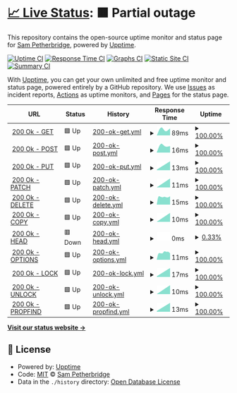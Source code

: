 # [📈 Live Status](https://status.httpstatus.xyz): <!--live status--> **🟧 Partial outage**

This repository contains the open-source uptime monitor and status page for [Sam Petherbridge](peth.me), powered by [Upptime](https://github.com/upptime/upptime).

[![Uptime CI](https://github.com/koj-co/upptime/workflows/Uptime%20CI/badge.svg)](https://github.com/koj-co/upptime/actions?query=workflow%3A%22Uptime+CI%22)
[![Response Time CI](https://github.com/koj-co/upptime/workflows/Response%20Time%20CI/badge.svg)](https://github.com/koj-co/upptime/actions?query=workflow%3A%22Response+Time+CI%22)
[![Graphs CI](https://github.com/koj-co/upptime/workflows/Graphs%20CI/badge.svg)](https://github.com/koj-co/upptime/actions?query=workflow%3A%22Graphs+CI%22)
[![Static Site CI](https://github.com/koj-co/upptime/workflows/Static%20Site%20CI/badge.svg)](https://github.com/koj-co/upptime/actions?query=workflow%3A%22Static+Site+CI%22)
[![Summary CI](https://github.com/koj-co/upptime/workflows/Summary%20CI/badge.svg)](https://github.com/koj-co/upptime/actions?query=workflow%3A%22Summary+CI%22)

With [Upptime](https://upptime.js.org), you can get your own unlimited and free uptime monitor and status page, powered entirely by a GitHub repository. We use [Issues](https://github.com/SamPetherbridge/status.httpstatus.xyz/issues) as incident reports, [Actions](https://github.com/SamPetherbridge/status.httpstatus.xyz/actions) as uptime monitors, and [Pages](https://status.httpstatus.xyz) for the status page.

<!--start: status pages-->
<!-- This summary is generated by Upptime (https://github.com/upptime/upptime) -->
<!-- Do not edit this manually, your changes will be overwritten -->
<!-- prettier-ignore -->
| URL | Status | History | Response Time | Uptime |
| --- | ------ | ------- | ------------- | ------ |
| <img alt="" src="https://favicons.githubusercontent.com/httpstatus.xyz" height="13"> [200 Ok - GET](https://httpstatus.xyz/200) | 🟩 Up | [200-ok-get.yml](https://github.com/SamPetherbridge/status.httpstatus.xyz/commits/master/history/200-ok-get.yml) | <details><summary><img alt="Response time graph" src="./graphs/200-ok-get/response-time-week.png" height="20"> 89ms</summary><br><a href="https://status.httpstatus.xyz/history/200-ok-get"><img alt="Response time 89" src="https://img.shields.io/endpoint?url=https%3A%2F%2Fraw.githubusercontent.com%2FSamPetherbridge%2Fstatus.httpstatus.xyz%2Fmaster%2Fapi%2F200-ok-get%2Fresponse-time.json"></a><br><a href="https://status.httpstatus.xyz/history/200-ok-get"><img alt="24-hour response time 89" src="https://img.shields.io/endpoint?url=https%3A%2F%2Fraw.githubusercontent.com%2FSamPetherbridge%2Fstatus.httpstatus.xyz%2Fmaster%2Fapi%2F200-ok-get%2Fresponse-time-day.json"></a><br><a href="https://status.httpstatus.xyz/history/200-ok-get"><img alt="7-day response time 89" src="https://img.shields.io/endpoint?url=https%3A%2F%2Fraw.githubusercontent.com%2FSamPetherbridge%2Fstatus.httpstatus.xyz%2Fmaster%2Fapi%2F200-ok-get%2Fresponse-time-week.json"></a><br><a href="https://status.httpstatus.xyz/history/200-ok-get"><img alt="30-day response time 89" src="https://img.shields.io/endpoint?url=https%3A%2F%2Fraw.githubusercontent.com%2FSamPetherbridge%2Fstatus.httpstatus.xyz%2Fmaster%2Fapi%2F200-ok-get%2Fresponse-time-month.json"></a><br><a href="https://status.httpstatus.xyz/history/200-ok-get"><img alt="1-year response time 89" src="https://img.shields.io/endpoint?url=https%3A%2F%2Fraw.githubusercontent.com%2FSamPetherbridge%2Fstatus.httpstatus.xyz%2Fmaster%2Fapi%2F200-ok-get%2Fresponse-time-year.json"></a></details> | <details><summary><a href="https://status.httpstatus.xyz/history/200-ok-get">100.00%</a></summary><a href="https://status.httpstatus.xyz/history/200-ok-get"><img alt="All-time uptime 100.00%" src="https://img.shields.io/endpoint?url=https%3A%2F%2Fraw.githubusercontent.com%2FSamPetherbridge%2Fstatus.httpstatus.xyz%2Fmaster%2Fapi%2F200-ok-get%2Fuptime.json"></a><br><a href="https://status.httpstatus.xyz/history/200-ok-get"><img alt="24-hour uptime 100.00%" src="https://img.shields.io/endpoint?url=https%3A%2F%2Fraw.githubusercontent.com%2FSamPetherbridge%2Fstatus.httpstatus.xyz%2Fmaster%2Fapi%2F200-ok-get%2Fuptime-day.json"></a><br><a href="https://status.httpstatus.xyz/history/200-ok-get"><img alt="7-day uptime 100.00%" src="https://img.shields.io/endpoint?url=https%3A%2F%2Fraw.githubusercontent.com%2FSamPetherbridge%2Fstatus.httpstatus.xyz%2Fmaster%2Fapi%2F200-ok-get%2Fuptime-week.json"></a><br><a href="https://status.httpstatus.xyz/history/200-ok-get"><img alt="30-day uptime 100.00%" src="https://img.shields.io/endpoint?url=https%3A%2F%2Fraw.githubusercontent.com%2FSamPetherbridge%2Fstatus.httpstatus.xyz%2Fmaster%2Fapi%2F200-ok-get%2Fuptime-month.json"></a><br><a href="https://status.httpstatus.xyz/history/200-ok-get"><img alt="1-year uptime 100.00%" src="https://img.shields.io/endpoint?url=https%3A%2F%2Fraw.githubusercontent.com%2FSamPetherbridge%2Fstatus.httpstatus.xyz%2Fmaster%2Fapi%2F200-ok-get%2Fuptime-year.json"></a></details>
| <img alt="" src="https://favicons.githubusercontent.com/httpstatus.xyz" height="13"> [200 Ok - POST](https://httpstatus.xyz/200) | 🟩 Up | [200-ok-post.yml](https://github.com/SamPetherbridge/status.httpstatus.xyz/commits/master/history/200-ok-post.yml) | <details><summary><img alt="Response time graph" src="./graphs/200-ok-post/response-time-week.png" height="20"> 16ms</summary><br><a href="https://status.httpstatus.xyz/history/200-ok-post"><img alt="Response time 16" src="https://img.shields.io/endpoint?url=https%3A%2F%2Fraw.githubusercontent.com%2FSamPetherbridge%2Fstatus.httpstatus.xyz%2Fmaster%2Fapi%2F200-ok-post%2Fresponse-time.json"></a><br><a href="https://status.httpstatus.xyz/history/200-ok-post"><img alt="24-hour response time 16" src="https://img.shields.io/endpoint?url=https%3A%2F%2Fraw.githubusercontent.com%2FSamPetherbridge%2Fstatus.httpstatus.xyz%2Fmaster%2Fapi%2F200-ok-post%2Fresponse-time-day.json"></a><br><a href="https://status.httpstatus.xyz/history/200-ok-post"><img alt="7-day response time 16" src="https://img.shields.io/endpoint?url=https%3A%2F%2Fraw.githubusercontent.com%2FSamPetherbridge%2Fstatus.httpstatus.xyz%2Fmaster%2Fapi%2F200-ok-post%2Fresponse-time-week.json"></a><br><a href="https://status.httpstatus.xyz/history/200-ok-post"><img alt="30-day response time 16" src="https://img.shields.io/endpoint?url=https%3A%2F%2Fraw.githubusercontent.com%2FSamPetherbridge%2Fstatus.httpstatus.xyz%2Fmaster%2Fapi%2F200-ok-post%2Fresponse-time-month.json"></a><br><a href="https://status.httpstatus.xyz/history/200-ok-post"><img alt="1-year response time 16" src="https://img.shields.io/endpoint?url=https%3A%2F%2Fraw.githubusercontent.com%2FSamPetherbridge%2Fstatus.httpstatus.xyz%2Fmaster%2Fapi%2F200-ok-post%2Fresponse-time-year.json"></a></details> | <details><summary><a href="https://status.httpstatus.xyz/history/200-ok-post">100.00%</a></summary><a href="https://status.httpstatus.xyz/history/200-ok-post"><img alt="All-time uptime 100.00%" src="https://img.shields.io/endpoint?url=https%3A%2F%2Fraw.githubusercontent.com%2FSamPetherbridge%2Fstatus.httpstatus.xyz%2Fmaster%2Fapi%2F200-ok-post%2Fuptime.json"></a><br><a href="https://status.httpstatus.xyz/history/200-ok-post"><img alt="24-hour uptime 100.00%" src="https://img.shields.io/endpoint?url=https%3A%2F%2Fraw.githubusercontent.com%2FSamPetherbridge%2Fstatus.httpstatus.xyz%2Fmaster%2Fapi%2F200-ok-post%2Fuptime-day.json"></a><br><a href="https://status.httpstatus.xyz/history/200-ok-post"><img alt="7-day uptime 100.00%" src="https://img.shields.io/endpoint?url=https%3A%2F%2Fraw.githubusercontent.com%2FSamPetherbridge%2Fstatus.httpstatus.xyz%2Fmaster%2Fapi%2F200-ok-post%2Fuptime-week.json"></a><br><a href="https://status.httpstatus.xyz/history/200-ok-post"><img alt="30-day uptime 100.00%" src="https://img.shields.io/endpoint?url=https%3A%2F%2Fraw.githubusercontent.com%2FSamPetherbridge%2Fstatus.httpstatus.xyz%2Fmaster%2Fapi%2F200-ok-post%2Fuptime-month.json"></a><br><a href="https://status.httpstatus.xyz/history/200-ok-post"><img alt="1-year uptime 100.00%" src="https://img.shields.io/endpoint?url=https%3A%2F%2Fraw.githubusercontent.com%2FSamPetherbridge%2Fstatus.httpstatus.xyz%2Fmaster%2Fapi%2F200-ok-post%2Fuptime-year.json"></a></details>
| <img alt="" src="https://favicons.githubusercontent.com/httpstatus.xyz" height="13"> [200 Ok - PUT](https://httpstatus.xyz/200) | 🟩 Up | [200-ok-put.yml](https://github.com/SamPetherbridge/status.httpstatus.xyz/commits/master/history/200-ok-put.yml) | <details><summary><img alt="Response time graph" src="./graphs/200-ok-put/response-time-week.png" height="20"> 13ms</summary><br><a href="https://status.httpstatus.xyz/history/200-ok-put"><img alt="Response time 13" src="https://img.shields.io/endpoint?url=https%3A%2F%2Fraw.githubusercontent.com%2FSamPetherbridge%2Fstatus.httpstatus.xyz%2Fmaster%2Fapi%2F200-ok-put%2Fresponse-time.json"></a><br><a href="https://status.httpstatus.xyz/history/200-ok-put"><img alt="24-hour response time 13" src="https://img.shields.io/endpoint?url=https%3A%2F%2Fraw.githubusercontent.com%2FSamPetherbridge%2Fstatus.httpstatus.xyz%2Fmaster%2Fapi%2F200-ok-put%2Fresponse-time-day.json"></a><br><a href="https://status.httpstatus.xyz/history/200-ok-put"><img alt="7-day response time 13" src="https://img.shields.io/endpoint?url=https%3A%2F%2Fraw.githubusercontent.com%2FSamPetherbridge%2Fstatus.httpstatus.xyz%2Fmaster%2Fapi%2F200-ok-put%2Fresponse-time-week.json"></a><br><a href="https://status.httpstatus.xyz/history/200-ok-put"><img alt="30-day response time 13" src="https://img.shields.io/endpoint?url=https%3A%2F%2Fraw.githubusercontent.com%2FSamPetherbridge%2Fstatus.httpstatus.xyz%2Fmaster%2Fapi%2F200-ok-put%2Fresponse-time-month.json"></a><br><a href="https://status.httpstatus.xyz/history/200-ok-put"><img alt="1-year response time 13" src="https://img.shields.io/endpoint?url=https%3A%2F%2Fraw.githubusercontent.com%2FSamPetherbridge%2Fstatus.httpstatus.xyz%2Fmaster%2Fapi%2F200-ok-put%2Fresponse-time-year.json"></a></details> | <details><summary><a href="https://status.httpstatus.xyz/history/200-ok-put">100.00%</a></summary><a href="https://status.httpstatus.xyz/history/200-ok-put"><img alt="All-time uptime 100.00%" src="https://img.shields.io/endpoint?url=https%3A%2F%2Fraw.githubusercontent.com%2FSamPetherbridge%2Fstatus.httpstatus.xyz%2Fmaster%2Fapi%2F200-ok-put%2Fuptime.json"></a><br><a href="https://status.httpstatus.xyz/history/200-ok-put"><img alt="24-hour uptime 100.00%" src="https://img.shields.io/endpoint?url=https%3A%2F%2Fraw.githubusercontent.com%2FSamPetherbridge%2Fstatus.httpstatus.xyz%2Fmaster%2Fapi%2F200-ok-put%2Fuptime-day.json"></a><br><a href="https://status.httpstatus.xyz/history/200-ok-put"><img alt="7-day uptime 100.00%" src="https://img.shields.io/endpoint?url=https%3A%2F%2Fraw.githubusercontent.com%2FSamPetherbridge%2Fstatus.httpstatus.xyz%2Fmaster%2Fapi%2F200-ok-put%2Fuptime-week.json"></a><br><a href="https://status.httpstatus.xyz/history/200-ok-put"><img alt="30-day uptime 100.00%" src="https://img.shields.io/endpoint?url=https%3A%2F%2Fraw.githubusercontent.com%2FSamPetherbridge%2Fstatus.httpstatus.xyz%2Fmaster%2Fapi%2F200-ok-put%2Fuptime-month.json"></a><br><a href="https://status.httpstatus.xyz/history/200-ok-put"><img alt="1-year uptime 100.00%" src="https://img.shields.io/endpoint?url=https%3A%2F%2Fraw.githubusercontent.com%2FSamPetherbridge%2Fstatus.httpstatus.xyz%2Fmaster%2Fapi%2F200-ok-put%2Fuptime-year.json"></a></details>
| <img alt="" src="https://favicons.githubusercontent.com/httpstatus.xyz" height="13"> [200 Ok - PATCH](https://httpstatus.xyz/200) | 🟩 Up | [200-ok-patch.yml](https://github.com/SamPetherbridge/status.httpstatus.xyz/commits/master/history/200-ok-patch.yml) | <details><summary><img alt="Response time graph" src="./graphs/200-ok-patch/response-time-week.png" height="20"> 11ms</summary><br><a href="https://status.httpstatus.xyz/history/200-ok-patch"><img alt="Response time 11" src="https://img.shields.io/endpoint?url=https%3A%2F%2Fraw.githubusercontent.com%2FSamPetherbridge%2Fstatus.httpstatus.xyz%2Fmaster%2Fapi%2F200-ok-patch%2Fresponse-time.json"></a><br><a href="https://status.httpstatus.xyz/history/200-ok-patch"><img alt="24-hour response time 11" src="https://img.shields.io/endpoint?url=https%3A%2F%2Fraw.githubusercontent.com%2FSamPetherbridge%2Fstatus.httpstatus.xyz%2Fmaster%2Fapi%2F200-ok-patch%2Fresponse-time-day.json"></a><br><a href="https://status.httpstatus.xyz/history/200-ok-patch"><img alt="7-day response time 11" src="https://img.shields.io/endpoint?url=https%3A%2F%2Fraw.githubusercontent.com%2FSamPetherbridge%2Fstatus.httpstatus.xyz%2Fmaster%2Fapi%2F200-ok-patch%2Fresponse-time-week.json"></a><br><a href="https://status.httpstatus.xyz/history/200-ok-patch"><img alt="30-day response time 11" src="https://img.shields.io/endpoint?url=https%3A%2F%2Fraw.githubusercontent.com%2FSamPetherbridge%2Fstatus.httpstatus.xyz%2Fmaster%2Fapi%2F200-ok-patch%2Fresponse-time-month.json"></a><br><a href="https://status.httpstatus.xyz/history/200-ok-patch"><img alt="1-year response time 11" src="https://img.shields.io/endpoint?url=https%3A%2F%2Fraw.githubusercontent.com%2FSamPetherbridge%2Fstatus.httpstatus.xyz%2Fmaster%2Fapi%2F200-ok-patch%2Fresponse-time-year.json"></a></details> | <details><summary><a href="https://status.httpstatus.xyz/history/200-ok-patch">100.00%</a></summary><a href="https://status.httpstatus.xyz/history/200-ok-patch"><img alt="All-time uptime 100.00%" src="https://img.shields.io/endpoint?url=https%3A%2F%2Fraw.githubusercontent.com%2FSamPetherbridge%2Fstatus.httpstatus.xyz%2Fmaster%2Fapi%2F200-ok-patch%2Fuptime.json"></a><br><a href="https://status.httpstatus.xyz/history/200-ok-patch"><img alt="24-hour uptime 100.00%" src="https://img.shields.io/endpoint?url=https%3A%2F%2Fraw.githubusercontent.com%2FSamPetherbridge%2Fstatus.httpstatus.xyz%2Fmaster%2Fapi%2F200-ok-patch%2Fuptime-day.json"></a><br><a href="https://status.httpstatus.xyz/history/200-ok-patch"><img alt="7-day uptime 100.00%" src="https://img.shields.io/endpoint?url=https%3A%2F%2Fraw.githubusercontent.com%2FSamPetherbridge%2Fstatus.httpstatus.xyz%2Fmaster%2Fapi%2F200-ok-patch%2Fuptime-week.json"></a><br><a href="https://status.httpstatus.xyz/history/200-ok-patch"><img alt="30-day uptime 100.00%" src="https://img.shields.io/endpoint?url=https%3A%2F%2Fraw.githubusercontent.com%2FSamPetherbridge%2Fstatus.httpstatus.xyz%2Fmaster%2Fapi%2F200-ok-patch%2Fuptime-month.json"></a><br><a href="https://status.httpstatus.xyz/history/200-ok-patch"><img alt="1-year uptime 100.00%" src="https://img.shields.io/endpoint?url=https%3A%2F%2Fraw.githubusercontent.com%2FSamPetherbridge%2Fstatus.httpstatus.xyz%2Fmaster%2Fapi%2F200-ok-patch%2Fuptime-year.json"></a></details>
| <img alt="" src="https://favicons.githubusercontent.com/httpstatus.xyz" height="13"> [200 Ok - DELETE](https://httpstatus.xyz/200) | 🟩 Up | [200-ok-delete.yml](https://github.com/SamPetherbridge/status.httpstatus.xyz/commits/master/history/200-ok-delete.yml) | <details><summary><img alt="Response time graph" src="./graphs/200-ok-delete/response-time-week.png" height="20"> 15ms</summary><br><a href="https://status.httpstatus.xyz/history/200-ok-delete"><img alt="Response time 15" src="https://img.shields.io/endpoint?url=https%3A%2F%2Fraw.githubusercontent.com%2FSamPetherbridge%2Fstatus.httpstatus.xyz%2Fmaster%2Fapi%2F200-ok-delete%2Fresponse-time.json"></a><br><a href="https://status.httpstatus.xyz/history/200-ok-delete"><img alt="24-hour response time 15" src="https://img.shields.io/endpoint?url=https%3A%2F%2Fraw.githubusercontent.com%2FSamPetherbridge%2Fstatus.httpstatus.xyz%2Fmaster%2Fapi%2F200-ok-delete%2Fresponse-time-day.json"></a><br><a href="https://status.httpstatus.xyz/history/200-ok-delete"><img alt="7-day response time 15" src="https://img.shields.io/endpoint?url=https%3A%2F%2Fraw.githubusercontent.com%2FSamPetherbridge%2Fstatus.httpstatus.xyz%2Fmaster%2Fapi%2F200-ok-delete%2Fresponse-time-week.json"></a><br><a href="https://status.httpstatus.xyz/history/200-ok-delete"><img alt="30-day response time 15" src="https://img.shields.io/endpoint?url=https%3A%2F%2Fraw.githubusercontent.com%2FSamPetherbridge%2Fstatus.httpstatus.xyz%2Fmaster%2Fapi%2F200-ok-delete%2Fresponse-time-month.json"></a><br><a href="https://status.httpstatus.xyz/history/200-ok-delete"><img alt="1-year response time 15" src="https://img.shields.io/endpoint?url=https%3A%2F%2Fraw.githubusercontent.com%2FSamPetherbridge%2Fstatus.httpstatus.xyz%2Fmaster%2Fapi%2F200-ok-delete%2Fresponse-time-year.json"></a></details> | <details><summary><a href="https://status.httpstatus.xyz/history/200-ok-delete">100.00%</a></summary><a href="https://status.httpstatus.xyz/history/200-ok-delete"><img alt="All-time uptime 100.00%" src="https://img.shields.io/endpoint?url=https%3A%2F%2Fraw.githubusercontent.com%2FSamPetherbridge%2Fstatus.httpstatus.xyz%2Fmaster%2Fapi%2F200-ok-delete%2Fuptime.json"></a><br><a href="https://status.httpstatus.xyz/history/200-ok-delete"><img alt="24-hour uptime 100.00%" src="https://img.shields.io/endpoint?url=https%3A%2F%2Fraw.githubusercontent.com%2FSamPetherbridge%2Fstatus.httpstatus.xyz%2Fmaster%2Fapi%2F200-ok-delete%2Fuptime-day.json"></a><br><a href="https://status.httpstatus.xyz/history/200-ok-delete"><img alt="7-day uptime 100.00%" src="https://img.shields.io/endpoint?url=https%3A%2F%2Fraw.githubusercontent.com%2FSamPetherbridge%2Fstatus.httpstatus.xyz%2Fmaster%2Fapi%2F200-ok-delete%2Fuptime-week.json"></a><br><a href="https://status.httpstatus.xyz/history/200-ok-delete"><img alt="30-day uptime 100.00%" src="https://img.shields.io/endpoint?url=https%3A%2F%2Fraw.githubusercontent.com%2FSamPetherbridge%2Fstatus.httpstatus.xyz%2Fmaster%2Fapi%2F200-ok-delete%2Fuptime-month.json"></a><br><a href="https://status.httpstatus.xyz/history/200-ok-delete"><img alt="1-year uptime 100.00%" src="https://img.shields.io/endpoint?url=https%3A%2F%2Fraw.githubusercontent.com%2FSamPetherbridge%2Fstatus.httpstatus.xyz%2Fmaster%2Fapi%2F200-ok-delete%2Fuptime-year.json"></a></details>
| <img alt="" src="https://favicons.githubusercontent.com/httpstatus.xyz" height="13"> [200 Ok - COPY](https://httpstatus.xyz/200) | 🟩 Up | [200-ok-copy.yml](https://github.com/SamPetherbridge/status.httpstatus.xyz/commits/master/history/200-ok-copy.yml) | <details><summary><img alt="Response time graph" src="./graphs/200-ok-copy/response-time-week.png" height="20"> 10ms</summary><br><a href="https://status.httpstatus.xyz/history/200-ok-copy"><img alt="Response time 10" src="https://img.shields.io/endpoint?url=https%3A%2F%2Fraw.githubusercontent.com%2FSamPetherbridge%2Fstatus.httpstatus.xyz%2Fmaster%2Fapi%2F200-ok-copy%2Fresponse-time.json"></a><br><a href="https://status.httpstatus.xyz/history/200-ok-copy"><img alt="24-hour response time 10" src="https://img.shields.io/endpoint?url=https%3A%2F%2Fraw.githubusercontent.com%2FSamPetherbridge%2Fstatus.httpstatus.xyz%2Fmaster%2Fapi%2F200-ok-copy%2Fresponse-time-day.json"></a><br><a href="https://status.httpstatus.xyz/history/200-ok-copy"><img alt="7-day response time 10" src="https://img.shields.io/endpoint?url=https%3A%2F%2Fraw.githubusercontent.com%2FSamPetherbridge%2Fstatus.httpstatus.xyz%2Fmaster%2Fapi%2F200-ok-copy%2Fresponse-time-week.json"></a><br><a href="https://status.httpstatus.xyz/history/200-ok-copy"><img alt="30-day response time 10" src="https://img.shields.io/endpoint?url=https%3A%2F%2Fraw.githubusercontent.com%2FSamPetherbridge%2Fstatus.httpstatus.xyz%2Fmaster%2Fapi%2F200-ok-copy%2Fresponse-time-month.json"></a><br><a href="https://status.httpstatus.xyz/history/200-ok-copy"><img alt="1-year response time 10" src="https://img.shields.io/endpoint?url=https%3A%2F%2Fraw.githubusercontent.com%2FSamPetherbridge%2Fstatus.httpstatus.xyz%2Fmaster%2Fapi%2F200-ok-copy%2Fresponse-time-year.json"></a></details> | <details><summary><a href="https://status.httpstatus.xyz/history/200-ok-copy">100.00%</a></summary><a href="https://status.httpstatus.xyz/history/200-ok-copy"><img alt="All-time uptime 100.00%" src="https://img.shields.io/endpoint?url=https%3A%2F%2Fraw.githubusercontent.com%2FSamPetherbridge%2Fstatus.httpstatus.xyz%2Fmaster%2Fapi%2F200-ok-copy%2Fuptime.json"></a><br><a href="https://status.httpstatus.xyz/history/200-ok-copy"><img alt="24-hour uptime 100.00%" src="https://img.shields.io/endpoint?url=https%3A%2F%2Fraw.githubusercontent.com%2FSamPetherbridge%2Fstatus.httpstatus.xyz%2Fmaster%2Fapi%2F200-ok-copy%2Fuptime-day.json"></a><br><a href="https://status.httpstatus.xyz/history/200-ok-copy"><img alt="7-day uptime 100.00%" src="https://img.shields.io/endpoint?url=https%3A%2F%2Fraw.githubusercontent.com%2FSamPetherbridge%2Fstatus.httpstatus.xyz%2Fmaster%2Fapi%2F200-ok-copy%2Fuptime-week.json"></a><br><a href="https://status.httpstatus.xyz/history/200-ok-copy"><img alt="30-day uptime 100.00%" src="https://img.shields.io/endpoint?url=https%3A%2F%2Fraw.githubusercontent.com%2FSamPetherbridge%2Fstatus.httpstatus.xyz%2Fmaster%2Fapi%2F200-ok-copy%2Fuptime-month.json"></a><br><a href="https://status.httpstatus.xyz/history/200-ok-copy"><img alt="1-year uptime 100.00%" src="https://img.shields.io/endpoint?url=https%3A%2F%2Fraw.githubusercontent.com%2FSamPetherbridge%2Fstatus.httpstatus.xyz%2Fmaster%2Fapi%2F200-ok-copy%2Fuptime-year.json"></a></details>
| <img alt="" src="https://favicons.githubusercontent.com/httpstatus.xyz" height="13"> [200 Ok - HEAD](https://httpstatus.xyz/200) | 🟥 Down | [200-ok-head.yml](https://github.com/SamPetherbridge/status.httpstatus.xyz/commits/master/history/200-ok-head.yml) | <details><summary><img alt="Response time graph" src="./graphs/200-ok-head/response-time-week.png" height="20"> 0ms</summary><br><a href="https://status.httpstatus.xyz/history/200-ok-head"><img alt="Response time 0" src="https://img.shields.io/endpoint?url=https%3A%2F%2Fraw.githubusercontent.com%2FSamPetherbridge%2Fstatus.httpstatus.xyz%2Fmaster%2Fapi%2F200-ok-head%2Fresponse-time.json"></a><br><a href="https://status.httpstatus.xyz/history/200-ok-head"><img alt="24-hour response time 0" src="https://img.shields.io/endpoint?url=https%3A%2F%2Fraw.githubusercontent.com%2FSamPetherbridge%2Fstatus.httpstatus.xyz%2Fmaster%2Fapi%2F200-ok-head%2Fresponse-time-day.json"></a><br><a href="https://status.httpstatus.xyz/history/200-ok-head"><img alt="7-day response time 0" src="https://img.shields.io/endpoint?url=https%3A%2F%2Fraw.githubusercontent.com%2FSamPetherbridge%2Fstatus.httpstatus.xyz%2Fmaster%2Fapi%2F200-ok-head%2Fresponse-time-week.json"></a><br><a href="https://status.httpstatus.xyz/history/200-ok-head"><img alt="30-day response time 0" src="https://img.shields.io/endpoint?url=https%3A%2F%2Fraw.githubusercontent.com%2FSamPetherbridge%2Fstatus.httpstatus.xyz%2Fmaster%2Fapi%2F200-ok-head%2Fresponse-time-month.json"></a><br><a href="https://status.httpstatus.xyz/history/200-ok-head"><img alt="1-year response time 0" src="https://img.shields.io/endpoint?url=https%3A%2F%2Fraw.githubusercontent.com%2FSamPetherbridge%2Fstatus.httpstatus.xyz%2Fmaster%2Fapi%2F200-ok-head%2Fresponse-time-year.json"></a></details> | <details><summary><a href="https://status.httpstatus.xyz/history/200-ok-head">0.33%</a></summary><a href="https://status.httpstatus.xyz/history/200-ok-head"><img alt="All-time uptime 0.33%" src="https://img.shields.io/endpoint?url=https%3A%2F%2Fraw.githubusercontent.com%2FSamPetherbridge%2Fstatus.httpstatus.xyz%2Fmaster%2Fapi%2F200-ok-head%2Fuptime.json"></a><br><a href="https://status.httpstatus.xyz/history/200-ok-head"><img alt="24-hour uptime 0.33%" src="https://img.shields.io/endpoint?url=https%3A%2F%2Fraw.githubusercontent.com%2FSamPetherbridge%2Fstatus.httpstatus.xyz%2Fmaster%2Fapi%2F200-ok-head%2Fuptime-day.json"></a><br><a href="https://status.httpstatus.xyz/history/200-ok-head"><img alt="7-day uptime 0.33%" src="https://img.shields.io/endpoint?url=https%3A%2F%2Fraw.githubusercontent.com%2FSamPetherbridge%2Fstatus.httpstatus.xyz%2Fmaster%2Fapi%2F200-ok-head%2Fuptime-week.json"></a><br><a href="https://status.httpstatus.xyz/history/200-ok-head"><img alt="30-day uptime 0.33%" src="https://img.shields.io/endpoint?url=https%3A%2F%2Fraw.githubusercontent.com%2FSamPetherbridge%2Fstatus.httpstatus.xyz%2Fmaster%2Fapi%2F200-ok-head%2Fuptime-month.json"></a><br><a href="https://status.httpstatus.xyz/history/200-ok-head"><img alt="1-year uptime 0.33%" src="https://img.shields.io/endpoint?url=https%3A%2F%2Fraw.githubusercontent.com%2FSamPetherbridge%2Fstatus.httpstatus.xyz%2Fmaster%2Fapi%2F200-ok-head%2Fuptime-year.json"></a></details>
| <img alt="" src="https://favicons.githubusercontent.com/httpstatus.xyz" height="13"> [200 Ok - OPTIONS](https://httpstatus.xyz/200) | 🟩 Up | [200-ok-options.yml](https://github.com/SamPetherbridge/status.httpstatus.xyz/commits/master/history/200-ok-options.yml) | <details><summary><img alt="Response time graph" src="./graphs/200-ok-options/response-time-week.png" height="20"> 11ms</summary><br><a href="https://status.httpstatus.xyz/history/200-ok-options"><img alt="Response time 11" src="https://img.shields.io/endpoint?url=https%3A%2F%2Fraw.githubusercontent.com%2FSamPetherbridge%2Fstatus.httpstatus.xyz%2Fmaster%2Fapi%2F200-ok-options%2Fresponse-time.json"></a><br><a href="https://status.httpstatus.xyz/history/200-ok-options"><img alt="24-hour response time 11" src="https://img.shields.io/endpoint?url=https%3A%2F%2Fraw.githubusercontent.com%2FSamPetherbridge%2Fstatus.httpstatus.xyz%2Fmaster%2Fapi%2F200-ok-options%2Fresponse-time-day.json"></a><br><a href="https://status.httpstatus.xyz/history/200-ok-options"><img alt="7-day response time 11" src="https://img.shields.io/endpoint?url=https%3A%2F%2Fraw.githubusercontent.com%2FSamPetherbridge%2Fstatus.httpstatus.xyz%2Fmaster%2Fapi%2F200-ok-options%2Fresponse-time-week.json"></a><br><a href="https://status.httpstatus.xyz/history/200-ok-options"><img alt="30-day response time 11" src="https://img.shields.io/endpoint?url=https%3A%2F%2Fraw.githubusercontent.com%2FSamPetherbridge%2Fstatus.httpstatus.xyz%2Fmaster%2Fapi%2F200-ok-options%2Fresponse-time-month.json"></a><br><a href="https://status.httpstatus.xyz/history/200-ok-options"><img alt="1-year response time 11" src="https://img.shields.io/endpoint?url=https%3A%2F%2Fraw.githubusercontent.com%2FSamPetherbridge%2Fstatus.httpstatus.xyz%2Fmaster%2Fapi%2F200-ok-options%2Fresponse-time-year.json"></a></details> | <details><summary><a href="https://status.httpstatus.xyz/history/200-ok-options">100.00%</a></summary><a href="https://status.httpstatus.xyz/history/200-ok-options"><img alt="All-time uptime 100.00%" src="https://img.shields.io/endpoint?url=https%3A%2F%2Fraw.githubusercontent.com%2FSamPetherbridge%2Fstatus.httpstatus.xyz%2Fmaster%2Fapi%2F200-ok-options%2Fuptime.json"></a><br><a href="https://status.httpstatus.xyz/history/200-ok-options"><img alt="24-hour uptime 100.00%" src="https://img.shields.io/endpoint?url=https%3A%2F%2Fraw.githubusercontent.com%2FSamPetherbridge%2Fstatus.httpstatus.xyz%2Fmaster%2Fapi%2F200-ok-options%2Fuptime-day.json"></a><br><a href="https://status.httpstatus.xyz/history/200-ok-options"><img alt="7-day uptime 100.00%" src="https://img.shields.io/endpoint?url=https%3A%2F%2Fraw.githubusercontent.com%2FSamPetherbridge%2Fstatus.httpstatus.xyz%2Fmaster%2Fapi%2F200-ok-options%2Fuptime-week.json"></a><br><a href="https://status.httpstatus.xyz/history/200-ok-options"><img alt="30-day uptime 100.00%" src="https://img.shields.io/endpoint?url=https%3A%2F%2Fraw.githubusercontent.com%2FSamPetherbridge%2Fstatus.httpstatus.xyz%2Fmaster%2Fapi%2F200-ok-options%2Fuptime-month.json"></a><br><a href="https://status.httpstatus.xyz/history/200-ok-options"><img alt="1-year uptime 100.00%" src="https://img.shields.io/endpoint?url=https%3A%2F%2Fraw.githubusercontent.com%2FSamPetherbridge%2Fstatus.httpstatus.xyz%2Fmaster%2Fapi%2F200-ok-options%2Fuptime-year.json"></a></details>
| <img alt="" src="https://favicons.githubusercontent.com/httpstatus.xyz" height="13"> [200 Ok - LOCK](https://httpstatus.xyz/200) | 🟩 Up | [200-ok-lock.yml](https://github.com/SamPetherbridge/status.httpstatus.xyz/commits/master/history/200-ok-lock.yml) | <details><summary><img alt="Response time graph" src="./graphs/200-ok-lock/response-time-week.png" height="20"> 17ms</summary><br><a href="https://status.httpstatus.xyz/history/200-ok-lock"><img alt="Response time 17" src="https://img.shields.io/endpoint?url=https%3A%2F%2Fraw.githubusercontent.com%2FSamPetherbridge%2Fstatus.httpstatus.xyz%2Fmaster%2Fapi%2F200-ok-lock%2Fresponse-time.json"></a><br><a href="https://status.httpstatus.xyz/history/200-ok-lock"><img alt="24-hour response time 17" src="https://img.shields.io/endpoint?url=https%3A%2F%2Fraw.githubusercontent.com%2FSamPetherbridge%2Fstatus.httpstatus.xyz%2Fmaster%2Fapi%2F200-ok-lock%2Fresponse-time-day.json"></a><br><a href="https://status.httpstatus.xyz/history/200-ok-lock"><img alt="7-day response time 17" src="https://img.shields.io/endpoint?url=https%3A%2F%2Fraw.githubusercontent.com%2FSamPetherbridge%2Fstatus.httpstatus.xyz%2Fmaster%2Fapi%2F200-ok-lock%2Fresponse-time-week.json"></a><br><a href="https://status.httpstatus.xyz/history/200-ok-lock"><img alt="30-day response time 17" src="https://img.shields.io/endpoint?url=https%3A%2F%2Fraw.githubusercontent.com%2FSamPetherbridge%2Fstatus.httpstatus.xyz%2Fmaster%2Fapi%2F200-ok-lock%2Fresponse-time-month.json"></a><br><a href="https://status.httpstatus.xyz/history/200-ok-lock"><img alt="1-year response time 17" src="https://img.shields.io/endpoint?url=https%3A%2F%2Fraw.githubusercontent.com%2FSamPetherbridge%2Fstatus.httpstatus.xyz%2Fmaster%2Fapi%2F200-ok-lock%2Fresponse-time-year.json"></a></details> | <details><summary><a href="https://status.httpstatus.xyz/history/200-ok-lock">100.00%</a></summary><a href="https://status.httpstatus.xyz/history/200-ok-lock"><img alt="All-time uptime 100.00%" src="https://img.shields.io/endpoint?url=https%3A%2F%2Fraw.githubusercontent.com%2FSamPetherbridge%2Fstatus.httpstatus.xyz%2Fmaster%2Fapi%2F200-ok-lock%2Fuptime.json"></a><br><a href="https://status.httpstatus.xyz/history/200-ok-lock"><img alt="24-hour uptime 100.00%" src="https://img.shields.io/endpoint?url=https%3A%2F%2Fraw.githubusercontent.com%2FSamPetherbridge%2Fstatus.httpstatus.xyz%2Fmaster%2Fapi%2F200-ok-lock%2Fuptime-day.json"></a><br><a href="https://status.httpstatus.xyz/history/200-ok-lock"><img alt="7-day uptime 100.00%" src="https://img.shields.io/endpoint?url=https%3A%2F%2Fraw.githubusercontent.com%2FSamPetherbridge%2Fstatus.httpstatus.xyz%2Fmaster%2Fapi%2F200-ok-lock%2Fuptime-week.json"></a><br><a href="https://status.httpstatus.xyz/history/200-ok-lock"><img alt="30-day uptime 100.00%" src="https://img.shields.io/endpoint?url=https%3A%2F%2Fraw.githubusercontent.com%2FSamPetherbridge%2Fstatus.httpstatus.xyz%2Fmaster%2Fapi%2F200-ok-lock%2Fuptime-month.json"></a><br><a href="https://status.httpstatus.xyz/history/200-ok-lock"><img alt="1-year uptime 100.00%" src="https://img.shields.io/endpoint?url=https%3A%2F%2Fraw.githubusercontent.com%2FSamPetherbridge%2Fstatus.httpstatus.xyz%2Fmaster%2Fapi%2F200-ok-lock%2Fuptime-year.json"></a></details>
| <img alt="" src="https://favicons.githubusercontent.com/httpstatus.xyz" height="13"> [200 Ok - UNLOCK](https://httpstatus.xyz/200) | 🟩 Up | [200-ok-unlock.yml](https://github.com/SamPetherbridge/status.httpstatus.xyz/commits/master/history/200-ok-unlock.yml) | <details><summary><img alt="Response time graph" src="./graphs/200-ok-unlock/response-time-week.png" height="20"> 10ms</summary><br><a href="https://status.httpstatus.xyz/history/200-ok-unlock"><img alt="Response time 10" src="https://img.shields.io/endpoint?url=https%3A%2F%2Fraw.githubusercontent.com%2FSamPetherbridge%2Fstatus.httpstatus.xyz%2Fmaster%2Fapi%2F200-ok-unlock%2Fresponse-time.json"></a><br><a href="https://status.httpstatus.xyz/history/200-ok-unlock"><img alt="24-hour response time 10" src="https://img.shields.io/endpoint?url=https%3A%2F%2Fraw.githubusercontent.com%2FSamPetherbridge%2Fstatus.httpstatus.xyz%2Fmaster%2Fapi%2F200-ok-unlock%2Fresponse-time-day.json"></a><br><a href="https://status.httpstatus.xyz/history/200-ok-unlock"><img alt="7-day response time 10" src="https://img.shields.io/endpoint?url=https%3A%2F%2Fraw.githubusercontent.com%2FSamPetherbridge%2Fstatus.httpstatus.xyz%2Fmaster%2Fapi%2F200-ok-unlock%2Fresponse-time-week.json"></a><br><a href="https://status.httpstatus.xyz/history/200-ok-unlock"><img alt="30-day response time 10" src="https://img.shields.io/endpoint?url=https%3A%2F%2Fraw.githubusercontent.com%2FSamPetherbridge%2Fstatus.httpstatus.xyz%2Fmaster%2Fapi%2F200-ok-unlock%2Fresponse-time-month.json"></a><br><a href="https://status.httpstatus.xyz/history/200-ok-unlock"><img alt="1-year response time 10" src="https://img.shields.io/endpoint?url=https%3A%2F%2Fraw.githubusercontent.com%2FSamPetherbridge%2Fstatus.httpstatus.xyz%2Fmaster%2Fapi%2F200-ok-unlock%2Fresponse-time-year.json"></a></details> | <details><summary><a href="https://status.httpstatus.xyz/history/200-ok-unlock">100.00%</a></summary><a href="https://status.httpstatus.xyz/history/200-ok-unlock"><img alt="All-time uptime 100.00%" src="https://img.shields.io/endpoint?url=https%3A%2F%2Fraw.githubusercontent.com%2FSamPetherbridge%2Fstatus.httpstatus.xyz%2Fmaster%2Fapi%2F200-ok-unlock%2Fuptime.json"></a><br><a href="https://status.httpstatus.xyz/history/200-ok-unlock"><img alt="24-hour uptime 100.00%" src="https://img.shields.io/endpoint?url=https%3A%2F%2Fraw.githubusercontent.com%2FSamPetherbridge%2Fstatus.httpstatus.xyz%2Fmaster%2Fapi%2F200-ok-unlock%2Fuptime-day.json"></a><br><a href="https://status.httpstatus.xyz/history/200-ok-unlock"><img alt="7-day uptime 100.00%" src="https://img.shields.io/endpoint?url=https%3A%2F%2Fraw.githubusercontent.com%2FSamPetherbridge%2Fstatus.httpstatus.xyz%2Fmaster%2Fapi%2F200-ok-unlock%2Fuptime-week.json"></a><br><a href="https://status.httpstatus.xyz/history/200-ok-unlock"><img alt="30-day uptime 100.00%" src="https://img.shields.io/endpoint?url=https%3A%2F%2Fraw.githubusercontent.com%2FSamPetherbridge%2Fstatus.httpstatus.xyz%2Fmaster%2Fapi%2F200-ok-unlock%2Fuptime-month.json"></a><br><a href="https://status.httpstatus.xyz/history/200-ok-unlock"><img alt="1-year uptime 100.00%" src="https://img.shields.io/endpoint?url=https%3A%2F%2Fraw.githubusercontent.com%2FSamPetherbridge%2Fstatus.httpstatus.xyz%2Fmaster%2Fapi%2F200-ok-unlock%2Fuptime-year.json"></a></details>
| <img alt="" src="https://favicons.githubusercontent.com/httpstatus.xyz" height="13"> [200 Ok - PROPFIND](https://httpstatus.xyz/200) | 🟩 Up | [200-ok-propfind.yml](https://github.com/SamPetherbridge/status.httpstatus.xyz/commits/master/history/200-ok-propfind.yml) | <details><summary><img alt="Response time graph" src="./graphs/200-ok-propfind/response-time-week.png" height="20"> 13ms</summary><br><a href="https://status.httpstatus.xyz/history/200-ok-propfind"><img alt="Response time 13" src="https://img.shields.io/endpoint?url=https%3A%2F%2Fraw.githubusercontent.com%2FSamPetherbridge%2Fstatus.httpstatus.xyz%2Fmaster%2Fapi%2F200-ok-propfind%2Fresponse-time.json"></a><br><a href="https://status.httpstatus.xyz/history/200-ok-propfind"><img alt="24-hour response time 13" src="https://img.shields.io/endpoint?url=https%3A%2F%2Fraw.githubusercontent.com%2FSamPetherbridge%2Fstatus.httpstatus.xyz%2Fmaster%2Fapi%2F200-ok-propfind%2Fresponse-time-day.json"></a><br><a href="https://status.httpstatus.xyz/history/200-ok-propfind"><img alt="7-day response time 13" src="https://img.shields.io/endpoint?url=https%3A%2F%2Fraw.githubusercontent.com%2FSamPetherbridge%2Fstatus.httpstatus.xyz%2Fmaster%2Fapi%2F200-ok-propfind%2Fresponse-time-week.json"></a><br><a href="https://status.httpstatus.xyz/history/200-ok-propfind"><img alt="30-day response time 13" src="https://img.shields.io/endpoint?url=https%3A%2F%2Fraw.githubusercontent.com%2FSamPetherbridge%2Fstatus.httpstatus.xyz%2Fmaster%2Fapi%2F200-ok-propfind%2Fresponse-time-month.json"></a><br><a href="https://status.httpstatus.xyz/history/200-ok-propfind"><img alt="1-year response time 13" src="https://img.shields.io/endpoint?url=https%3A%2F%2Fraw.githubusercontent.com%2FSamPetherbridge%2Fstatus.httpstatus.xyz%2Fmaster%2Fapi%2F200-ok-propfind%2Fresponse-time-year.json"></a></details> | <details><summary><a href="https://status.httpstatus.xyz/history/200-ok-propfind">100.00%</a></summary><a href="https://status.httpstatus.xyz/history/200-ok-propfind"><img alt="All-time uptime 100.00%" src="https://img.shields.io/endpoint?url=https%3A%2F%2Fraw.githubusercontent.com%2FSamPetherbridge%2Fstatus.httpstatus.xyz%2Fmaster%2Fapi%2F200-ok-propfind%2Fuptime.json"></a><br><a href="https://status.httpstatus.xyz/history/200-ok-propfind"><img alt="24-hour uptime 100.00%" src="https://img.shields.io/endpoint?url=https%3A%2F%2Fraw.githubusercontent.com%2FSamPetherbridge%2Fstatus.httpstatus.xyz%2Fmaster%2Fapi%2F200-ok-propfind%2Fuptime-day.json"></a><br><a href="https://status.httpstatus.xyz/history/200-ok-propfind"><img alt="7-day uptime 100.00%" src="https://img.shields.io/endpoint?url=https%3A%2F%2Fraw.githubusercontent.com%2FSamPetherbridge%2Fstatus.httpstatus.xyz%2Fmaster%2Fapi%2F200-ok-propfind%2Fuptime-week.json"></a><br><a href="https://status.httpstatus.xyz/history/200-ok-propfind"><img alt="30-day uptime 100.00%" src="https://img.shields.io/endpoint?url=https%3A%2F%2Fraw.githubusercontent.com%2FSamPetherbridge%2Fstatus.httpstatus.xyz%2Fmaster%2Fapi%2F200-ok-propfind%2Fuptime-month.json"></a><br><a href="https://status.httpstatus.xyz/history/200-ok-propfind"><img alt="1-year uptime 100.00%" src="https://img.shields.io/endpoint?url=https%3A%2F%2Fraw.githubusercontent.com%2FSamPetherbridge%2Fstatus.httpstatus.xyz%2Fmaster%2Fapi%2F200-ok-propfind%2Fuptime-year.json"></a></details>

<!--end: status pages-->

[**Visit our status website →**](https://status.httpstatus.xyz)

## 📄 License

- Powered by: [Upptime](https://github.com/upptime/upptime)
- Code: [MIT](./LICENSE) © [Sam Petherbridge](peth.me)
- Data in the `./history` directory: [Open Database License](https://opendatacommons.org/licenses/odbl/1-0/)
